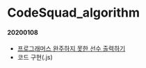 # CodeSquad_algorithm

#### 20200108
* [프로그래머스 완주하지 못한 선수 출력하기](https://programmers.co.kr/learn/courses/30/lessons/42576?language=javascript)
* 코드 구현(.js)